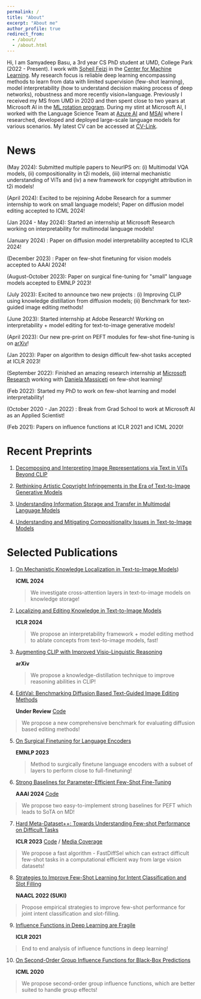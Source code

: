 ```yaml
---
permalink: /
title: "About"
excerpt: "About me"
author_profile: true
redirect_from: 
  - /about/
  - /about.html
---
```


Hi, I am Samyadeep Basu, a 3rd year CS PhD student at UMD, College Park (2022 - Present). I work with [Soheil Feizi](https://www.cs.umd.edu/~sfeizi/) in the [Center for Machine Learning](https://ml.umd.edu/). My research focus is reliable deep learning encompassing methods to learn from data with limited supervision (few-shot learning), model interpretability (how to understand decision making process of deep networks), robustness and more recently vision+language. Previously I received my MS from UMD in 2020 and then spent close to two years at Microsoft AI in the [ML rotation program](https://www.microsoftnewengland.com/maidap/). During my stint at Microsoft AI, I worked with the Language Science Team at [Azure AI](https://www.microsoft.com/en-us/research/group/cognitive-services-research/knowledge-and-language/) and [MSAI](https://www.microsoft.com/en-us/research/group/artificial-intelligence-research-munich/) where I researched, developed and deployed large-scale language models for various scenarios. My latest CV can be accessed at [CV-Link](https://drive.google.com/file/d/14a3zZ0QdHZ_rDM7zNZuwaqfO1u7iu9hG/view?usp=share_link).

News 
======
 (May 2024): Submitted multiple papers to NeurIPS on: (i) Multimodal VQA models, (ii) compositionality in t2i models, (iii) internal mechanistic understanding of ViTs and (iv) a new framework for copyright attribution in t2i models! 
 
 (April 2024): Excited to be rejoining Adobe Research for a summer internship to work on small language models!; Paper on diffusion model editing accepted to ICML 2024!
 
 (Jan 2024 - May 2024): Started an internship at Microsoft Research working on interpretability for multimodal language models!
 
 (January 2024) : Paper on diffusion model interpretability accepted to ICLR 2024!
 
 (December 2023) : Paper on few-shot finetuning for vision models accepted to AAAI 2024!
 
 (August-October 2023): Paper on surgical fine-tuning for "small" language models accepted to EMNLP 2023!
 
 (July 2023): Excited to announce two new projects : (i) Improving CLIP using knowledge distillation from diffusion models; (ii) Benchmark for text-guided  image editing methods! 
 
 (June 2023): Started internship at Adobe Research! Working on interpretability + model editing for text-to-image generative models!
 
 (April 2023): Our new pre-print on PEFT modules for few-shot fine-tuning is on [arXiv](https://arxiv.org/abs/2304.01917)!
 
 (Jan 2023): Paper on algorithm to design difficult few-shot tasks accepted at ICLR 2023!
 
 (September 2022): Finished an amazing research internship at [Microsoft Research](https://www.microsoft.com/en-us/research/) working with [Daniela Massiceti](https://www.microsoft.com/en-us/research/people/dmassiceti/) on few-shot learning!
 
 (Feb 2022): Started my PhD to work on few-shot learning and model interpretability!

 (October 2020 - Jan 2022) : Break from Grad School to work at Microsoft AI as an Applied Scientist!
 
 (Feb 2021): Papers on influence functions at ICLR 2021 and ICML 2020!

**Recent Preprints**
======
1. [Decomposing and Interpreting Image Representations via Text in ViTs Beyond CLIP](https://arxiv.org/abs/2406.01583)
  
2. [Rethinking Artistic Copyright Infringements in the Era of Text-to-Image Generative Models](https://arxiv.org/abs/2404.08030)

3. [Understanding Information Storage and Transfer in Multimodal Language Models]((https://arxiv.org/html/2406.04236v1))

4. [Understanding and Mitigating Compositionality Issues in Text-to-Image Models](https://arxiv.org/abs/2404.08030)

Selected Publications
======
1. [On Mechanistic Knowledge Localization in Text-to-Image Models](https://arxiv.org/abs/2405.01008))
   
   **ICML 2024**
   > We investigate cross-attention layers in text-to-image models on knowledge storage!
     
2. [Localizing and Editing Knowledge in Text-to-Image Models](https://arxiv.org/abs/2310.13730)
   
   **ICLR 2024**
   > We propose an interpretability framework + model editing method to ablate concepts from text-to-image models, fast!
   
3. [Augmenting CLIP with Improved Visio-Linguistic Reasoning](https://arxiv.org/abs/2307.09233)

   **arXiv**
   > We propose a knowledge-distillation technique to improve reasoning abilities in CLIP!
     
4. [EditVal: Benchmarking Diffusion Based Text-Guided Image Editing Methods](https://arxiv.org/abs/2310.02426)
 
   **Under Review** [Code](https://samyadeepbasu.github.io)
  > We propose a new comprehensive benchmark for evaluating diffusion based editing methods!

5. [On Surgical Finetuning for Language Encoders](https://samyadeepbasu.github.io)

   **EMNLP 2023**
   > Method to surgically finetune language encoders with a subset of layers to perform close to full-finetuning!
   
6. [Strong Baselines for Parameter-Efficient Few-Shot Fine-Tuning](https://arxiv.org/abs/2304.01917) 

   **AAAI 2024** [Code](https://github.com/Samyadeep/)
  > We propose two easy-to-implement strong baselines for PEFT which leads to SoTA on MD!
7. [Hard Meta-Dataset++: Towards Understanding Few-shot Performance on Difficult Tasks](https://openreview.net/pdf?id=wq0luyH3m4) 

   **ICLR 2023** [Code](https://github.com/Samyadeep/HardMD) / [Media Coverage](https://www.microsoft.com/en-us/research/blog/frontiers-of-multimodal-learning-a-responsible-ai-approach/)
  > We propose a fast algorithm - FastDiffSel which can extract difficult few-shot tasks in a computational efficient way from large vision datasets!
8. [Strategies to Improve Few-Shot Learning for Intent Classification and Slot Filling](https://arxiv.org/abs/2109.08754) 

   **NAACL 2022 (SUKI)**
  > Propose empirical strategies to improve few-shot performance for joint intent classification and slot-filling.
9. [Influence Functions in Deep Learning are Fragile](https://arxiv.org/abs/2006.14651) 
    
   **ICLR 2021**
  > End to end analysis of influence functions in deep learning!

10. [On Second-Order Group Influence Functions for Black-Box Predictions](http://proceedings.mlr.press/v119/basu20b.html) 

     **ICML 2020**
  > We propose second-order group influence functions, which are better suited to handle group effects!


